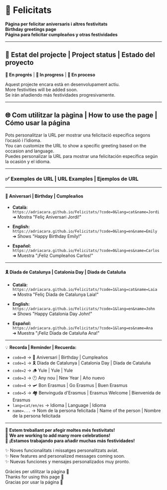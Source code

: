 
# 🎉 Felicitats

**Pàgina per felicitar aniversaris i altres festivitats**  
**Birthday greetings page**  
**Página para felicitar cumpleaños y otras festividades**

---

## 📌 Estat del projecte | Project status | Estado del proyecto

**🔧 En progrés** | **🔧 In progress** | **🔧 En proceso**

Aquest projecte encara està en desenvolupament actiu.  
More festivities will be added soon.  
Se irán añadiendo más festividades progresivamente.

---

## 🌐 Com utilitzar la pàgina | How to use the page | Cómo usar la página

Pots personalitzar la URL per mostrar una felicitació específica segons l’ocasió i l’idioma.  
You can customize the URL to show a specific greeting based on the occasion and language.  
Puedes personalizar la URL para mostrar una felicitación específica según la ocasión y el idioma.

---

### ✅ Exemples de URL | URL Examples | Ejemplos de URL

---

#### 🎂 Aniversari | Birthday | Cumpleaños

- **Català:**  
  `https://adriacara.github.io/Felicitats/?code=0&lang=cat&name=Jordi`
  ➜ Mostra "Feliç Aniversari Jordi!"

- **English:**  
  `https://adriacara.github.io/Felicitats/?code=0&lang=en&name=Emily`  
  ➜ Shows "Happy Birthday Emily!"

- **Español:**  
  `https://adriacara.github.io/Felicitats/?code=0&lang=es&name=Carlos`  
  ➜ Muestra "¡Feliz Cumpleaños Carlos!"

---

#### 🎗️ Diada de Catalunya | Catalonia Day | Diada de Cataluña

- **Català:**  
  `https://adriacara.github.io/Felicitats/?code=1&lang=cat&name=Laia`  
  ➜ Mostra "Feliç Diada de Catalunya Laia!"

- **English:**  
  `https://adriacara.github.io/Felicitats/?code=1&lang=en&name=John`  
  ➜ Shows "Happy Catalonia Day John!"

- **Español:**  
  `https://adriacara.github.io/Felicitats/?code=1&lang=es&name=Ana`  
  ➜ Muestra "¡Feliz Diada de Cataluña Ana!"

---

💡 **Recorda | Reminder | Recuerda:**  
- `code=0` → 🎂 Aniversari | Birthday | Cumpleaños  
- `code=1` → 🎗️ Diada de Catalunya | Catalonia Day | Diada de Cataluña  
- `code=2` → 🪵 Yule | Yule | Yule
- `code=3` → 🕛 Any nou | New Year | Año nuevo
- `code=4` → 🛩️ Bon Erasmus | Go Erasmus | Buen Erasmus
- `code=5` → 🏘️ Benvinguda d'Erasmus | Erasmus Welcome | Bienvenida de Erasmus 
- `lang=cat/en/es` → Idioma | Language | Idioma  
- `name=...` → Nom de la persona felicitada | Name of the person | Nombre de la persona felicitada

---

📣 **Estem treballant per afegir moltes més festivitats!**  
📣 **We are working to add many more celebrations!**  
📣 **¡Estamos trabajando para añadir muchas más festividades!**

✨ Noves funcionalitats i missatges personalitzats aviat.  
✨ New features and personalized messages coming soon.  
✨ Nuevas funciones y mensajes personalizados muy pronto.

Gràcies per utilitzar la pàgina 💛  
Thanks for using this page 💛  
Gracias por usar la página 💛
